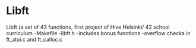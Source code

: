 # Libft
Libft (a set of 43 functions, first project of Hive Helsinki/ 42 school curriculum
-Makefile
-libft.h
-includes bonus functions
-overflow checks in ft_atoi.c and ft_calloc.c
